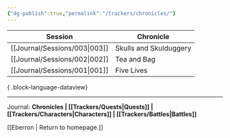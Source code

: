 ```yaml
---
{"dg-publish":true,"permalink":"/trackers/chronicles/"}
---
```


| Session                          | Chronicle              |
| -------------------------------- | ---------------------- |
| [[Journal/Sessions/003\|003]] | Skulls and Skulduggery |
| [[Journal/Sessions/002\|002]] | Tea and Bag            |
| [[Journal/Sessions/001\|001]] | Five Lives             |

{ .block-language-dataview}

---

Journal: **Chronicles | [[Trackers/Quests\|Quests]] |  [[Trackers/Characters\|Characters]] | [[Trackers/Battles\|Battles]]**

[[Eberron \| Return to homepage.]]